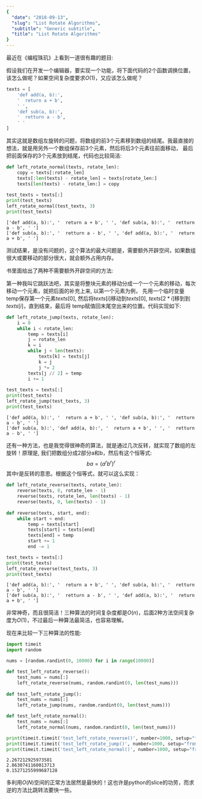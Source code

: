 ```yaml
---
{
  "date": "2018-09-13",
  "slug": "List Rotate Algorithms",
  "subtitle": "Generic subtitle",
  "title": "List Rotate Algorithms"
}
---
```

<!--more-->

最近在《编程珠玑》上看到一道很有趣的题目:

假设我们在开发一个编辑器，要实现一个功能，将下面代码的2个函数调换位置，该怎么做呢？如果空间复杂度要求$O(1)$，又应该怎么做呢？


```python
texts = [
    'def add(a, b):',
    '  return a + b',
    ' ',
    'def sub(a, b):',
    '  retturn a - b',
    ' '
]
```

其实这就是数组左旋转的问题，将数组的前3个元素移到数组的结尾。我最直接的想法，就是用另外一个数组保存前3个元素，然后将后3个元素往前面移动，
最后把前面保存的3个元素放到结尾，代码也比较简洁:


```python
def left_rotate_normal(texts, rotate_len):
    copy = texts[:rotate_len]
    texts[:len(texts) - rotate_len] = texts[rotate_len:]
    texts[len(texts) - rotate_len:] = copy
    
test_texts = texts[:]
print(test_texts)
left_rotate_normal(test_texts, 3)
print(test_texts)
```

    ['def add(a, b):', '  return a + b', ' ', 'def sub(a, b):', '  retturn a - b', ' ']
    ['def sub(a, b):', '  retturn a - b', ' ', 'def add(a, b):', '  return a + b', ' ']


测试结果，是没有问题的，这个算法的最大问题是，需要额外开辟空间，如果数组很大或要移动的部分很大，就会额外占用内存。

书里面给出了两种不需要额外开辟空间的方法:
    
第一种我叫它跳跃法吧，其实是将整块元素的移动分成一个一个元素的移动，每次移动一个元素，就把后面的补充上来, 以第一个元素为例，
先用一个临时变量temp保存第一个元素$texts[0]$, 然后将$texts[i]$移动到$texts[0]$, $texts[2 * i]$移到到$texts[i]$，直到结束，最后将
temp赋值回末尾空出来的位置。代码实现如下:


```python
def left_rotate_jump(texts, rotate_len):
    i = 0
    while i < rotate_len:
        temp = texts[i]
        j = rotate_len
        k = i
        while j < len(texts):
            texts[k] = texts[j]
            k = j
            j *= 2
        texts[j // 2] = temp
        i += 1
        
test_texts = texts[:]
print(test_texts)
left_rotate_jump(test_texts, 3)
print(test_texts)
```

    ['def add(a, b):', '  return a + b', ' ', 'def sub(a, b):', '  retturn a - b', ' ']
    ['def sub(a, b):', 'def add(a, b):', '  return a + b', ' ', '  retturn a - b', ' ']


还有一种方法，也是我觉得很神奇的算法，就是通过几次反转，就实现了数组的左旋转！原理是, 我们把数组分成2部分a和b，然后有这个恒等式:
$$ ba = (a^rb^r)^r $$
其中r是反转的意思。根据这个恒等式，就可以这么实现：


```python
def left_rotate_reverse(texts, rotate_len):
    reverse(texts, 0, rotate_len - 1)
    reverse(texts, rotate_len, len(texts) - 1)
    reverse(texts, 0, len(texts) - 1)
    
def reverse(texts, start, end):
    while start < end:
        temp = texts[start]
        texts[start] = texts[end]
        texts[end] = temp
        start += 1
        end -= 1

test_texts = texts[:]
print(test_texts)
left_rotate_reverse(test_texts, 3)
print(test_texts)
```

    ['def add(a, b):', '  return a + b', ' ', 'def sub(a, b):', '  retturn a - b', ' ']
    ['def sub(a, b):', '  retturn a - b', ' ', 'def add(a, b):', '  return a + b', ' ']


非常神奇，而且很简洁！三种算法的时间复杂度都是$O(n)$，后面2种方法空间复杂度为$O(1)$，不过最后一种算法最简洁，也容易理解。

现在来比较一下三种算法的性能:


```python
import timeit
import random

nums = [random.randint(0, 10000) for i in range(10000)]

def test_left_rotate_reverse():
    test_nums = nums[:]
    left_rotate_reverse(nums, random.randint(0, len(test_nums)))
    
def test_left_rotate_jump():
    test_nums = nums[:]
    left_rotate_jump(nums, random.randint(0, len(test_nums)))

def test_left_rotate_normal():
    test_nums = nums[:]
    left_rotate_normal(nums, random.randint(0, len(test_nums)))

print(timeit.timeit('test_left_rotate_reverse()', number=1000, setup="from __main__ import test_left_rotate_reverse"))
print(timeit.timeit('test_left_rotate_jump()', number=1000, setup="from __main__ import test_left_rotate_jump"))
print(timeit.timeit('test_left_rotate_normal()', number=1000, setup="from __main__ import test_left_rotate_normal"))
```

    2.267212925973581
    2.8630741160013713
    0.15271255999687128


多利用$O(N)$空间的正常方法居然是最快的！这也许是python的slice的功劳，而求逆的方法比跳转法要快一些。
